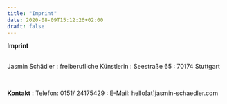 ```yaml
---
title: "Imprint"
date: 2020-08-09T15:12:26+02:00
draft: false
---
```


**Imprint**  
&nbsp;

Jasmin Schädler
:   freiberufliche Künstlerin
:   Seestraße 65
:   70174 Stuttgart  

&nbsp;

**Kontakt**
:   Telefon: 0151/ 24175429 
:   E-Mail: hello[at]jasmin-schaedler.com